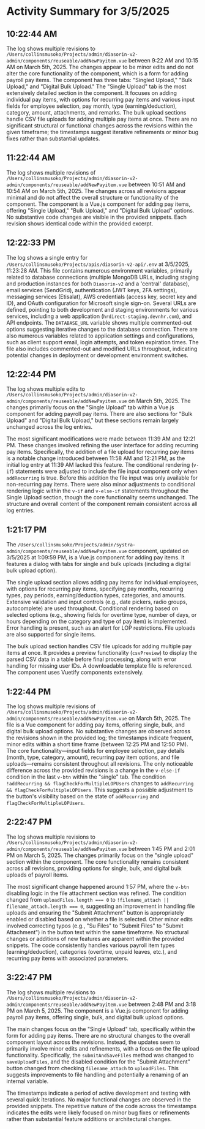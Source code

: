 # Activity Summary for 3/5/2025

## 10:22:44 AM
The log shows multiple revisions to `/Users/collinsmusoko/Projects/admin/diasorin-v2-admin/components/reuseable/addNewPayitem.vue` between 9:22 AM and 10:15 AM on March 5th, 2025.  The changes appear to be minor edits and do not alter the core functionality of the component, which is a form for adding payroll pay items.  The component has three tabs: "Singled Upload," "Bulk Upload," and "Digital Bulk Upload." The "Single Upload" tab is the most extensively detailed section in the component. It  focuses on adding individual pay items, with options for recurring pay items and various input fields for employee selection, pay month, type (earning/deduction), category, amount, attachments, and remarks. The bulk upload sections handle CSV file uploads for adding multiple pay items at once.  There are no significant structural or functional changes across the revisions within the given timeframe; the timestamps suggest iterative refinements or minor bug fixes rather than substantial updates.


## 11:22:44 AM
The log shows multiple revisions of `/Users/collinsmusoko/Projects/admin/diasorin-v2-admin/components/reuseable/addNewPayitem.vue` between 10:51 AM and 10:54 AM on March 5th, 2025.  The changes across all revisions appear minimal and do not affect the overall structure or functionality of the component.  The component is a Vue.js component for adding pay items, offering "Single Upload," "Bulk Upload," and "Digital Bulk Upload" options.  No substantive code changes are visible in the provided snippets.  Each revision shows identical code within the provided excerpt.


## 12:22:33 PM
The log shows a single entry for `/Users/collinsmusoko/Projects/apis/diasorin-v2-api/.env` at 3/5/2025, 11:23:28 AM.  This file contains numerous environment variables, primarily related to database connections (multiple MongoDB URLs, including staging and production instances for both `Diasorin-v2` and a 'central' database), email services (SendGrid), authentication (JWT keys, 2FA settings), messaging services (Etisalat), AWS credentials (access key, secret key and ID),  and OAuth configuration for Microsoft single sign-on.  Several URLs are defined, pointing to both development and staging environments for various services, including a web application (`hrdirect-staging.devnhr.com`), and API endpoints.  The `DATABASE_URL` variable shows multiple commented-out options suggesting iterative changes to the database connection.  There are also numerous variables related to application settings and configurations, such as client support email, login attempts, and token expiration times.  The file also includes commented-out and modified URLs throughout, indicating potential changes in deployment or development environment switches.


## 12:22:44 PM
The log shows multiple edits to `/Users/collinsmusoko/Projects/admin/diasorin-v2-admin/components/reuseable/addNewPayitem.vue` on March 5th, 2025.  The changes primarily focus on the "Single Upload" tab within a Vue.js component for adding payroll pay items.  There are also sections for "Bulk Upload" and "Digital Bulk Upload," but these sections remain largely unchanged across the log entries.

The most significant modifications were made between 11:39 AM and 12:21 PM. These changes involved refining the user interface for adding recurring pay items.  Specifically, the addition of a file upload for recurring pay items is a notable change introduced between 11:58 AM and 12:21 PM, as the initial log entry at 11:39 AM lacked this feature.  The conditional rendering (`v-if`) statements were adjusted to include the file input component only when `addRecurring` is true.  Before this addition the file input was only available for non-recurring pay items.  There were also minor adjustments to conditional rendering logic within the `v-if` and `v-else-if` statements throughout the Single Upload section, though the core functionality seems unchanged.  The structure and overall content of the component remain consistent across all log entries.


## 1:21:17 PM
The `/Users/collinsmusoko/Projects/admin/systra-admin/components/reuseable/addNewPayitem.vue` component, updated on 3/5/2025 at 1:09:59 PM, is a Vue.js component for adding pay items.  It features a dialog with tabs for single and bulk uploads (including a digital bulk upload option).

The single upload section allows adding pay items for individual employees, with options for recurring pay items, specifying pay months, recurring types, pay periods, earning/deduction types, categories, and amounts.  Extensive validation and input controls (e.g., date pickers, radio groups, autocomplete) are used throughout. Conditional rendering based on selected options (e.g., showing fields for overtime type, number of days, or hours depending on the category and type of pay item) is implemented.  Error handling is present, such as an alert for LOP restrictions. File uploads are also supported for single items.

The bulk upload section handles CSV file uploads for adding multiple pay items at once.  It provides a preview functionality (`csvPreview`) to display the parsed CSV data in a table before final processing, along with error handling for missing user IDs. A downloadable template file is referenced.  The component uses Vuetify components extensively.


## 1:22:44 PM
The log shows multiple revisions of `/Users/collinsmusoko/Projects/admin/diasorin-v2-admin/components/reuseable/addNewPayitem.vue` on March 5th, 2025.  The file is a Vue component for adding pay items, offering single, bulk, and digital bulk upload options.  No substantive changes are observed across the revisions shown in the provided log; the timestamps indicate frequent, minor edits within a short time frame (between 12:25 PM and 12:50 PM). The core functionality—input fields for employee selection, pay details (month, type, category, amount), recurring pay item options, and file uploads—remains consistent throughout all revisions. The only noticeable difference across the provided revisions is a change in the `v-else-if` condition in the last `v-btn`  within the "single" tab.  The condition  `!addRecurring && flagCheckForMultipleLOPUsers` changes to  `addRecurring && flagCheckForMultipleLOPUsers`.  This suggests a possible adjustment to the button's visibility based on the state of `addRecurring` and  `flagCheckForMultipleLOPUsers`.


## 2:22:47 PM
The log shows multiple revisions to `/Users/collinsmusoko/Projects/admin/diasorin-v2-admin/components/reuseable/addNewPayitem.vue` between 1:45 PM and 2:01 PM on March 5, 2025.  The changes primarily focus on the "single upload" section within the component.  The core functionality remains consistent across all revisions, providing options for single, bulk, and digital bulk uploads of payroll items.

The most significant change happened around 1:57 PM,  where the `v-btn` disabling logic in the file attachment section was refined. The condition changed from `uploadFiles.length === 0` to `!filename_attach || filename_attach.length === 0`, suggesting an improvement in handling file uploads and ensuring the "Submit Attachment" button is appropriately enabled or disabled based on whether a file is selected.  Other minor edits involved correcting typos (e.g., "Su Files" to "Submit Files" to "Submit Attachment") in the button text within the same timeframe.  No structural changes or additions of new features are apparent within the provided snippets.  The code consistently handles various payroll item types (earning/deduction), categories (overtime, unpaid leaves, etc.), and recurring pay items with associated parameters.


## 3:22:47 PM
The log shows multiple revisions to `/Users/collinsmusoko/Projects/admin/diasorin-v2-admin/components/reuseable/addNewPayitem.vue` between 2:48 PM and 3:18 PM on March 5, 2025.  The component is a Vue.js component for adding payroll pay items, offering single, bulk, and digital bulk upload options.

The main changes focus on the "Single Upload" tab, specifically within the form for adding pay items.  There are no structural changes to the overall component layout across the revisions.  Instead, the updates seem to primarily involve minor edits and refinements, with a focus on the file upload functionality.  Specifically, the `submitAndSaveFiles` method was changed to `saveUploadFiles`,  and the disabled condition for the "Submit Attachment" button changed from checking `filename_attach` to `uploadFiles`.  This suggests improvements to file handling and potentially a renaming of an internal variable.

The timestamps indicate a period of active development and testing with several quick iterations.  No major functional changes are observed in the provided snippets. The repetitive nature of the code across the timestamps indicates the edits were likely focused on minor bug fixes or refinements rather than substantial feature additions or architectural changes.
